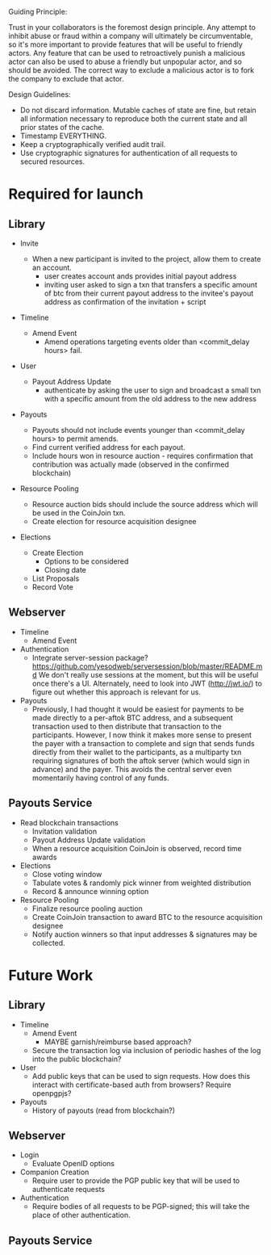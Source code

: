 Guiding Principle:

Trust in your collaborators is the foremost design principle. Any attempt to
inhibit abuse or fraud within a company will ultimately be circumventable, so
it's more important to provide features that will be useful to friendly actors.
Any feature that can be used to retroactively punish a malicious actor can also
be used to abuse a friendly but unpopular actor, and so should be avoided. The
correct way to exclude a malicious actor is to fork the company to exclude that
actor.

Design Guidelines:
  * Do not discard information. Mutable caches of state are fine, but
    retain all information necessary to reproduce both the current state and
    all prior states of the cache. 
  * Timestamp EVERYTHING.
  * Keep a cryptographically verified audit trail.
  * Use cryptographic signatures for authentication of all requests to secured 
    resources.

Required for launch
===================

Library
-------

  * Invite
    * When a new participant is invited to the project, allow them to create an account.
      - user creates account ands provides initial payout address
      - inviting user asked to sign a txn that transfers a specific amount of btc from their
        current payout address to the invitee's payout address as confirmation of
        the invitation + script
  * Timeline
    * Amend Event
      * Amend operations targeting events older than <commit_delay hours> fail.

  * User
    * Payout Address Update
      - authenticate by asking the user to sign and broadcast a small txn with a specific
        amount from the old address to the new address
  * Payouts
    * Payouts should not include events younger than <commit_delay hours> to permit amends.
    * Find current verified address for each payout.
    * Include hours won in resource auction - requires confirmation that contribution
      was actually made (observed in the confirmed blockchain)
  * Resource Pooling
    * Resource auction bids should include the source address which will be used in the CoinJoin txn.
    * Create election for resource acquisition designee
  * Elections
    * Create Election
      - Options to be considered
      - Closing date
    * List Proposals
    * Record Vote

Webserver
---------
  * Timeline
    * Amend Event
  * Authentication
    * Integrate server-session package? https://github.com/yesodweb/serversession/blob/master/README.md
      We don't really use sessions at the moment, but this will be useful once there's a UI. 
      Alternately, need to look into JWT (http://jwt.io/) to figure out whether this approach
      is relevant for us.
  * Payouts
    * Previously, I had thought it would be easiest for payments to be made directly to
      a per-aftok BTC address, and a subsequent transaction used to then distribute
      that transaction to the participants. However, I now think it makes more sense to
      present the payer with a transaction to complete and sign that sends funds directly
      from their wallet to the participants, as a multiparty txn requiring signatures
      of both the aftok server (which would sign in advance) and the payer. This avoids
      the central server even momentarily having control of any funds.

Payouts Service
---------------

  * Read blockchain transactions
    * Invitation validation
    * Payout Address Update validation
    * When a resource acquisition CoinJoin is observed, record time awards
  * Elections
    * Close voting window
    * Tabulate votes & randomly pick winner from weighted distribution
    * Record & announce winning option
  * Resource Pooling
    * Finalize resource pooling auction
    * Create CoinJoin transaction to award BTC to the resource acquisition designee
    * Notify auction winners so that input addresses & signatures may be collected.

Future Work
===========

Library
-------

  * Timeline
    * Amend Event
      * MAYBE garnish/reimburse based approach? 
    * Secure the transaction log via inclusion of periodic hashes of the log
      into the public blockchain?
  * User
    * Add public keys that can be used to sign requests. How does this interact
      with certificate-based auth from browsers? Require openpgpjs?
  * Payouts
    * History of payouts (read from blockchain?)

Webserver
---------

  * Login
    * Evaluate OpenID options
  * Companion Creation
    * Require user to provide the PGP public key that will be used to authenticate requests
  * Authentication
    * Require bodies of all requests to be PGP-signed; this will take the place of
      other authentication.

Payouts Service
---------------
